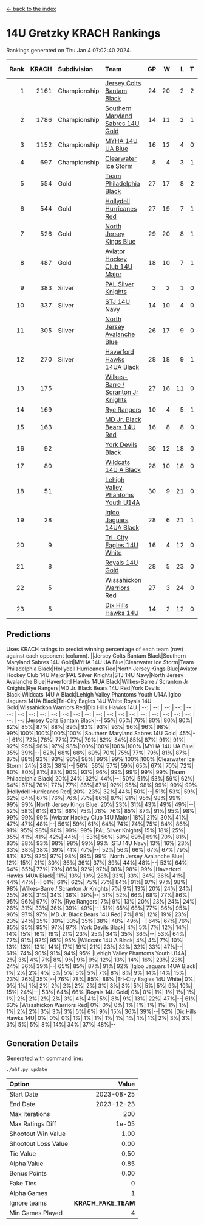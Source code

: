 [<- back to the index](readme.md)
# 14U Gretzky KRACH Rankings
Rankings generated on Thu Jan  4 07:02:40 2024.

Rank|KRACH|Subdivision|Team|GP|W|L|T|OTW|OTL|SoS|Exp Wins|Win Diff
---:|---:|:---|:---|---:|---:|---:|---:|---:|---:|---:|---:|---:
1|2161|Championship|[Jersey Colts Bantam Black](https://gamesheetstats.com/seasons/3659/teams/140580/schedule)|24|20|2|2|2|0|362|21.8|-0.0
2|1786|Championship|[Southern Maryland Sabres 14U Gold](https://gamesheetstats.com/seasons/3659/teams/140588/schedule)|14|11|2|1|0|0|458|12.3|-0.0
3|1152|Championship|[MYHA 14U UA Blue](https://gamesheetstats.com/seasons/3659/teams/140583/schedule)|16|12|4|0|2|2|467|12.8|-0.0
4|697|Championship|[Clearwater Ice Storm](https://gamesheetstats.com/seasons/3659/teams/142500/schedule)|8|4|3|1|0|0|759|5.3|-0.0
5|554|Gold|[Team Philadelphia Black](https://gamesheetstats.com/seasons/3659/teams/140590/schedule)|27|17|8|2|2|2|533|18.8|-0.0
6|544|Gold|[Hollydell Hurricanes Red](https://gamesheetstats.com/seasons/3659/teams/140578/schedule)|27|19|7|1|1|1|378|20.3|-0.0
7|526|Gold|[North Jersey Kings Blue](https://gamesheetstats.com/seasons/3659/teams/140585/schedule)|29|20|8|1|3|1|385|21.3|-0.0
8|487|Gold|[Aviator Hockey Club 14U Major](https://gamesheetstats.com/seasons/3659/teams/140575/schedule)|18|10|7|1|1|1|650|11.3|-0.0
9|383|Silver|[PAL Silver Knights](https://gamesheetstats.com/seasons/3659/teams/140614/schedule)|3|2|1|0|0|0|247|2.8|-0.0
10|337|Silver|[STJ 14U Navy](https://gamesheetstats.com/seasons/3659/teams/140589/schedule)|14|10|4|0|0|1|305|10.9|0.0
11|305|Silver|[North Jersey Avalanche Blue](https://gamesheetstats.com/seasons/3659/teams/140584/schedule)|26|17|9|0|0|1|372|17.9|0.0
12|270|Silver|[Haverford Hawks 14UA Black](https://gamesheetstats.com/seasons/3659/teams/140577/schedule)|28|18|9|1|0|2|330|19.4|0.0
13|175||[Wilkes-Barre / Scranton Jr Knights](https://gamesheetstats.com/seasons/3659/teams/140593/schedule)|27|16|11|0|2|0|242|16.9|0.0
14|169||[Rye Rangers](https://gamesheetstats.com/seasons/3659/teams/140587/schedule)|10|4|5|1|1|1|541|5.4|0.0
15|163||[MD Jr. Black Bears 14U Red](https://gamesheetstats.com/seasons/3659/teams/140581/schedule)|16|8|8|0|0|1|267|8.9|0.0
16|92||[York Devils Black](https://gamesheetstats.com/seasons/3659/teams/140595/schedule)|30|12|18|0|1|0|433|12.9|0.0
17|80||[Wildcats 14U A Black](https://gamesheetstats.com/seasons/3659/teams/140592/schedule)|28|10|18|0|1|2|514|10.9|0.0
18|51||[Lehigh Valley Phantoms Youth U14A](https://gamesheetstats.com/seasons/3659/teams/140582/schedule)|30|9|21|0|0|0|441|9.9|0.0
19|28||[Igloo Jaguars 14UA Black](https://gamesheetstats.com/seasons/3659/teams/140579/schedule)|28|6|21|1|0|0|396|7.4|0.0
20|9||[Tri-City Eagles 14U White](https://gamesheetstats.com/seasons/3659/teams/140591/schedule)|16|4|12|0|0|0|155|4.9|0.0
21|8||[Royals 14U Gold](https://gamesheetstats.com/seasons/3659/teams/140586/schedule)|28|5|23|0|0|1|149|5.9|0.0
22|5||[Wissahickon Warriors Red](https://gamesheetstats.com/seasons/3659/teams/140594/schedule)|27|3|24|0|0|0|243|3.9|0.0
23|5||[Dix Hills Hawks 14U](https://gamesheetstats.com/seasons/3659/teams/140576/schedule)|14|2|12|0|0|0|182|2.9|0.0

## Predictions
Uses KRACH ratings to predict winning percentage of each team (row) against each opponent (column).
||Jersey Colts Bantam Black|Southern Maryland Sabres 14U Gold|MYHA 14U UA Blue|Clearwater Ice Storm|Team Philadelphia Black|Hollydell Hurricanes Red|North Jersey Kings Blue|Aviator Hockey Club 14U Major|PAL Silver Knights|STJ 14U Navy|North Jersey Avalanche Blue|Haverford Hawks 14UA Black|Wilkes-Barre / Scranton Jr Knights|Rye Rangers|MD Jr. Black Bears 14U Red|York Devils Black|Wildcats 14U A Black|Lehigh Valley Phantoms Youth U14A|Igloo Jaguars 14UA Black|Tri-City Eagles 14U White|Royals 14U Gold|Wissahickon Warriors Red|Dix Hills Hawks 14U
| --: | --: | --: | --: | --: | --: | --: | --: | --: | --: | --: | --: | --: | --: | --: | --: | --: | --: | --: | --: | --: | --: | --: | --: 
|Jersey Colts Bantam Black|--| 55%| 65%| 76%| 80%| 80%| 80%| 82%| 85%| 87%| 88%| 89%| 93%| 93%| 93%| 96%| 96%| 98%| 99%|100%|100%|100%|100%
|Southern Maryland Sabres 14U Gold| 45%|--| 61%| 72%| 76%| 77%| 77%| 79%| 82%| 84%| 85%| 87%| 91%| 91%| 92%| 95%| 96%| 97%| 98%|100%|100%|100%|100%
|MYHA 14U UA Blue| 35%| 39%|--| 62%| 68%| 68%| 69%| 70%| 75%| 77%| 79%| 81%| 87%| 87%| 88%| 93%| 93%| 96%| 98%| 99%| 99%|100%|100%
|Clearwater Ice Storm| 24%| 28%| 38%|--| 56%| 56%| 57%| 59%| 65%| 67%| 70%| 72%| 80%| 80%| 81%| 88%| 90%| 93%| 96%| 99%| 99%| 99%| 99%
|Team Philadelphia Black| 20%| 24%| 32%| 44%|--| 50%| 51%| 53%| 59%| 62%| 64%| 67%| 76%| 77%| 77%| 86%| 87%| 92%| 95%| 98%| 99%| 99%| 99%
|Hollydell Hurricanes Red| 20%| 23%| 32%| 44%| 50%|--| 51%| 53%| 59%| 62%| 64%| 67%| 76%| 76%| 77%| 86%| 87%| 91%| 95%| 98%| 99%| 99%| 99%
|North Jersey Kings Blue| 20%| 23%| 31%| 43%| 49%| 49%|--| 52%| 58%| 61%| 63%| 66%| 75%| 76%| 76%| 85%| 87%| 91%| 95%| 98%| 99%| 99%| 99%
|Aviator Hockey Club 14U Major| 18%| 21%| 30%| 41%| 47%| 47%| 48%|--| 56%| 59%| 61%| 64%| 74%| 74%| 75%| 84%| 86%| 91%| 95%| 98%| 98%| 99%| 99%
|PAL Silver Knights| 15%| 18%| 25%| 35%| 41%| 41%| 42%| 44%|--| 53%| 56%| 59%| 69%| 69%| 70%| 81%| 83%| 88%| 93%| 98%| 98%| 99%| 99%
|STJ 14U Navy| 13%| 16%| 23%| 33%| 38%| 38%| 39%| 41%| 47%|--| 52%| 56%| 66%| 67%| 67%| 79%| 81%| 87%| 92%| 97%| 98%| 99%| 99%
|North Jersey Avalanche Blue| 12%| 15%| 21%| 30%| 36%| 36%| 37%| 39%| 44%| 48%|--| 53%| 64%| 64%| 65%| 77%| 79%| 86%| 92%| 97%| 98%| 98%| 99%
|Haverford Hawks 14UA Black| 11%| 13%| 19%| 28%| 33%| 33%| 34%| 36%| 41%| 44%| 47%|--| 61%| 61%| 62%| 75%| 77%| 84%| 91%| 97%| 97%| 98%| 98%
|Wilkes-Barre / Scranton Jr Knights|  7%|  9%| 13%| 20%| 24%| 24%| 25%| 26%| 31%| 34%| 36%| 39%|--| 51%| 52%| 66%| 68%| 77%| 86%| 95%| 96%| 97%| 97%
|Rye Rangers|  7%|  9%| 13%| 20%| 23%| 24%| 24%| 26%| 31%| 33%| 36%| 39%| 49%|--| 51%| 65%| 68%| 77%| 86%| 95%| 96%| 97%| 97%
|MD Jr. Black Bears 14U Red|  7%|  8%| 12%| 19%| 23%| 23%| 24%| 25%| 30%| 33%| 35%| 38%| 48%| 49%|--| 64%| 67%| 76%| 85%| 95%| 95%| 97%| 97%
|York Devils Black|  4%|  5%|  7%| 12%| 14%| 14%| 15%| 16%| 19%| 21%| 23%| 25%| 34%| 35%| 36%|--| 53%| 64%| 77%| 91%| 92%| 95%| 95%
|Wildcats 14U A Black|  4%|  4%|  7%| 10%| 13%| 13%| 13%| 14%| 17%| 19%| 21%| 23%| 32%| 32%| 33%| 47%|--| 61%| 74%| 90%| 91%| 94%| 95%
|Lehigh Valley Phantoms Youth U14A|  2%|  3%|  4%|  7%|  8%|  9%|  9%|  9%| 12%| 13%| 14%| 16%| 23%| 23%| 24%| 36%| 39%|--| 65%| 85%| 87%| 91%| 92%
|Igloo Jaguars 14UA Black|  1%|  2%|  2%|  4%|  5%|  5%|  5%|  5%|  7%|  8%|  8%|  9%| 14%| 14%| 15%| 23%| 26%| 35%|--| 76%| 78%| 85%| 86%
|Tri-City Eagles 14U White|  0%|  0%|  1%|  1%|  2%|  2%|  2%|  2%|  2%|  3%|  3%|  3%|  5%|  5%|  5%|  9%| 10%| 15%| 24%|--| 53%| 64%| 66%
|Royals 14U Gold|  0%|  0%|  1%|  1%|  1%|  1%|  1%|  2%|  2%|  2%|  2%|  3%|  4%|  4%|  5%|  8%|  9%| 13%| 22%| 47%|--| 61%| 63%
|Wissahickon Warriors Red|  0%|  0%|  0%|  1%|  1%|  1%|  1%|  1%|  1%|  1%|  2%|  2%|  3%|  3%|  3%|  5%|  6%|  9%| 15%| 36%| 39%|--| 52%
|Dix Hills Hawks 14U|  0%|  0%|  0%|  1%|  1%|  1%|  1%|  1%|  1%|  1%|  1%|  2%|  3%|  3%|  3%|  5%|  5%|  8%| 14%| 34%| 37%| 48%|--

## Generation Details

Generated with command line:
```
./ahf.py update
```

| Option | Value |
| :----- | ----: |
| Start Date | 2023-08-25 |
| End Date | 2023-12-23 |
| Max Iterations | 200 |
| Max Ratings Diff | 1e-05 |
| Shootout Win Value | 1.00 |
| Shootout Loss Value | 0.00 |
| Tie Value | 0.50 |
| Alpha Value | 0.85 |
| Bonus Points | 0.00 |
| Fake Ties | 0 |
| Alpha Games | 1 |
| Ignore teams | __KRACH_FAKE_TEAM__ |
| Min Games Played | 4 |


